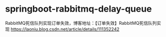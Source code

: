 # springboot-rabbitmq-delay-queue
RabbitMQ死信队列实现订单失效，博客地址：【订单失效】RabbitMQ死信队列实现 https://laoniu.blog.csdn.net/article/details/111352242
